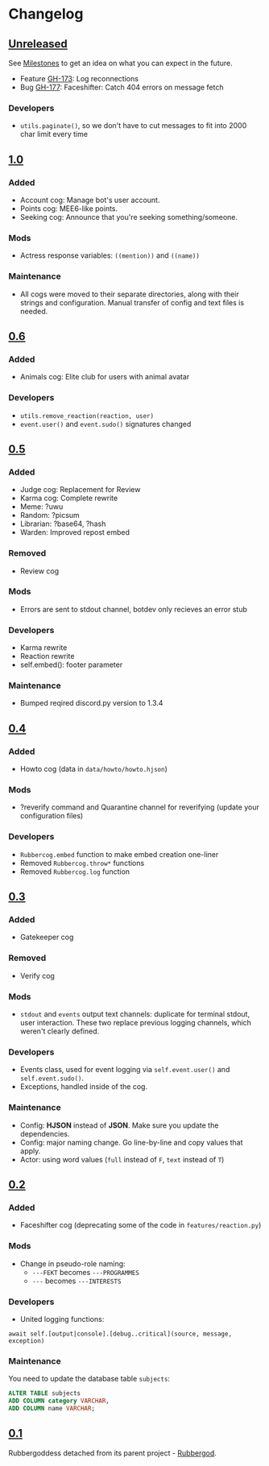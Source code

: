 # Changelog

## [Unreleased]

See [Milestones](https://github.com/sinus-x/rubbergoddess/milestones) to get an idea on what you can expect in the future.

- Feature [GH-173](https://github.com/sinus-x/rubbergoddess/issues/173): Log reconnections
- Bug [GH-177](https://github.com/sinus-x/rubbergoddess/issues/177): Faceshifter: Catch 404 errors on message fetch

### Developers

- `utils.paginate()`, so we don't have to cut messages to fit into 2000 char limit every time

## [1.0]

### Added

- Account cog: Manage bot's user account.
- Points cog: MEE6-like points.
- Seeking cog: Announce that you're seeking something/someone.

### Mods

- Actress response variables: `((mention))` and `((name))`

### Maintenance

- All cogs were moved to their separate directories, along with their strings and configuration. Manual transfer of config and text files is needed.

## [0.6]

### Added

- Animals cog: Elite club for users with animal avatar

### Developers

- `utils.remove_reaction(reaction, user)`
- `event.user()` and `event.sudo()` signatures changed

## [0.5]

### Added

- Judge cog: Replacement for Review
- Karma cog: Complete rewrite
- Meme: ?uwu
- Random: ?picsum
- Librarian: ?base64, ?hash
- Warden: Improved repost embed

### Removed

- Review cog

### Mods

- Errors are sent to stdout channel, botdev only recieves an error stub

### Developers

- Karma rewrite
- Reaction rewrite
- self.embed(): footer parameter

### Maintenance

- Bumped reqired discord.py version to 1.3.4

## [0.4]

### Added

- Howto cog (data in `data/howto/howto.hjson`)

### Mods

- ?reverify command and Quarantine channel for reverifying (update your configuration files)

### Developers

- `Rubbercog.embed` function to make embed creation one-liner
- Removed `Rubbercog.throw*` functions
- Removed `Rubbercog.log` function

## [0.3]
### Added
- Gatekeeper cog

### Removed
- Verify cog

### Mods
- `stdout` and `events` output text channels: duplicate for terminal stdout, user interaction.
These two replace previous logging channels, which weren't clearly defined.

### Developers
- Events class, used for event logging via `self.event.user()` and `self.event.sudo()`.
- Exceptions, handled inside of the cog.

### Maintenance
- Config: **HJSON** instead of **JSON**. Make sure you update the dependencies.
- Config: major naming change. Go line-by-line and copy values that apply.
- Actor: using word values (`full` instead of `F`, `text` instead of `T`)

## [0.2]
### Added
- Faceshifter cog (deprecating some of the code in `features/reaction.py`)

### Mods
- Change in pseudo-role naming:
  - `---FEKT` becomes `---PROGRAMMES`
  - `---` becomes `---INTERESTS`

### Developers
- United logging functions:

```
await self.[output|console].[debug..critical](source, message, exception)
```

### Maintenance
You need to update the database table `subjects`:

```sql
ALTER TABLE subjects
ADD COLUMN category VARCHAR,
ADD COLUMN name VARCHAR;
```

## [0.1]
Rubbergoddess detached from its parent project - [Rubbergod](https://github.com/Toaster192/rubbergod).



[Unreleased]: https://github.com/sinus-x/rubbergoddess/compare/v1.0.2...devel
[1.0]: https://github.com/sinus-x/rubbergoddess/compare/v0.6.1...v1.0.2
[0.6]: https://github.com/sinus-x/rubbergoddess/compare/v0.5.3...v0.6.1
[0.5]: https://github.com/sinus-x/rubbergoddess/compare/v0.4.2...v0.5.3
[0.4]: https://github.com/sinus-x/rubbergoddess/compare/v0.3.0...v0.4.2
[0.3]: https://github.com/sinus-x/rubbergoddess/compare/v0.2.2...v0.3.0
[0.2]: https://github.com/sinus-x/rubbergoddess/compare/v0.1.0...v0.2.2
[0.1]: https://github.com/sinus-x/rubbergoddess/releases/tag/v0.1.0
